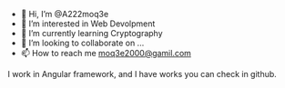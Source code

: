 - 👋 Hi, I’m @A222moq3e
- 👀 I’m interested in Web Devolpment
- 🌱 I’m currently learning Cryptography
- 💞️ I’m looking to collaborate on ...
- 📫 How to reach me moq3e2000@gamil.com

I work in Angular framework, and I have works you can check in github.
